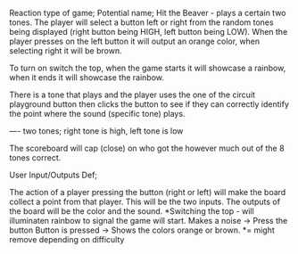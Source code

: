 Reaction type of game; 
Potential name; Hit the Beaver - plays a certain two tones. The player will select a button left or right from the random tones being displayed (right button being HIGH, left button being LOW). When the player presses on the left button it will output an orange color, when selecting right it will be brown.

To turn on switch the top, when the game starts it will showcase a rainbow, when it ends it will showcase the rainbow. 

There is a tone that plays and the player uses the one of the circuit playground button then clicks the button to see if they can correctly identify the point where the sound (specific tone) plays. 

—- two tones; right tone is high, left tone is low

The scoreboard will cap (close) on who got the however much out of the 8 tones correct. 

User Input/Outputs Def;

The action of a player pressing the button (right or left) will make the board collect a point from that player. This will be the two inputs. The outputs of the board will be the color and the sound. 
*Switching the top - will illuminaten rainbow to signal the game will start.
Makes a noise -> Press the button 
Button is pressed -> Shows the colors orange or brown.
*= might remove depending on difficulty
 
